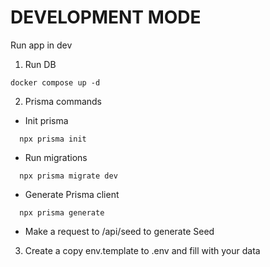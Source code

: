 # DEVELOPMENT MODE

Run app in dev

1. Run DB
```
docker compose up -d
```

2. Prisma commands

  - Init prisma
  ```
    npx prisma init
  ```

  - Run migrations
  ```
    npx prisma migrate dev
  ```
  
  - Generate Prisma client
  ```
    npx prisma generate
  ```

  - Make a request to /api/seed to generate Seed

3. Create a copy env.template to .env and fill with your data
